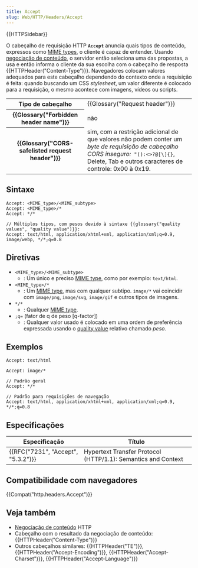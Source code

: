 ```yaml
---
title: Accept
slug: Web/HTTP/Headers/Accept
---
```


{{HTTPSidebar}}

O cabeçalho de requisição HTTP **`Accept`** anuncia quais tipos de conteúdo, expressos como [MIME types](/pt-BR/docs/Web/HTTP/Basics_of_HTTP/MIME_types), o cliente é capaz de entender. Usando [negociação de conteúdo](/pt-BR/docs/Web/HTTP/Content_negotiation), o servidor então seleciona uma das propostas, a usa e então informa o cliente da sua escolha com o cabeçalho de resposta {{HTTPHeader("Content-Type")}}. Navegadores colocam valores adequados para este cabeçalho dependendo do contexto onde a requisição é feita: quando buscando um CSS _stylesheet_, um valor diferente é colocado para a requisição, o mesmo acontece com imagens, vídeos ou scripts.

<table class="properties">
  <tbody>
    <tr>
      <th scope="row">Tipo de cabeçalho</th>
      <td>{{Glossary("Request header")}}</td>
    </tr>
    <tr>
      <th scope="row">{{Glossary("Forbidden header name")}}</th>
      <td>não</td>
    </tr>
    <tr>
      <th scope="row">
        {{Glossary("CORS-safelisted request header")}}
      </th>
      <td>
        sim, com a restrição adicional de que valores não podem conter um
        <em>byte de requisição de cabeçalho CORS inseguro:</em
        ><code><em> </em>"():&#x3C;>?@[\]{}</code>, Delete, Tab e outros
        caracteres de controle: 0x00 à 0x19.
      </td>
    </tr>
  </tbody>
</table>

## Sintaxe

```
Accept: <MIME_type>/<MIME_subtype>
Accept: <MIME_type>/*
Accept: */*

// Múltiplos tipos, com pesos devido à sintaxe {{glossary("quality values", "quality value")}}:
Accept: text/html, application/xhtml+xml, application/xml;q=0.9, image/webp, */*;q=0.8
```

## Diretivas

- `<MIME_type>/<MIME_subtype>`
  - : Um único e preciso [MIME type](/pt-BR/docs/Web/HTTP/Basics_of_HTTP/MIME_types), como por exemplo: `text/html`.
- `<MIME_type>/*`
  - : Um [MIME type](/pt-BR/docs/Web/HTTP/Basics_of_HTTP/MIME_types), mas com qualquer subtipo. `image/*` vai coincidir com `image/png`, `image/svg`, `image/gif` e outros tipos de imagens.
- `*/*`
  - : Qualquer [MIME type](/pt-BR/docs/Web/HTTP/Basics_of_HTTP/MIME_types).
- `;q=` (fator de q de peso \[q-factor])
  - : Qualquer valor usado é colocado em uma ordem de preferência expressada usando o [quality value](/pt-BR/docs/Glossary/Quality_values) relativo chamado _peso._

## Exemplos

```
Accept: text/html

Accept: image/*

// Padrão geral
Accept: */*

// Padrão para requisições de navegação
Accept: text/html, application/xhtml+xml, application/xml;q=0.9, */*;q=0.8
```

## Especificações

| Especificação                                | Título                                                        |
| -------------------------------------------- | ------------------------------------------------------------- |
| {{RFC("7231", "Accept", "5.3.2")}} | Hypertext Transfer Protocol (HTTP/1.1): Semantics and Context |

## Compatibilidade com navegadores

{{Compat("http.headers.Accept")}}

## Veja também

- [Negociação de conteúdo](/pt-BR/docs/Web/HTTP/Content_negotiation) HTTP
- Cabeçalho com o resultado da negociação de conteúdo: {{HTTPHeader("Content-Type")}}
- Outros cabeçalhos similares: {{HTTPHeader("TE")}}, {{HTTPHeader("Accept-Encoding")}}, {{HTTPHeader("Accept-Charset")}}, {{HTTPHeader("Accept-Language")}}
